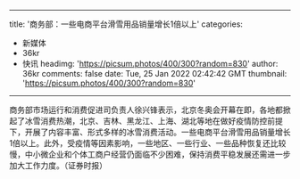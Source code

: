
---
title: '商务部：一些电商平台滑雪用品销量增长1倍以上'
categories: 
 - 新媒体
 - 36kr
 - 快讯
headimg: 'https://picsum.photos/400/300?random=830'
author: 36kr
comments: false
date: Tue, 25 Jan 2022 02:42:42 GMT
thumbnail: 'https://picsum.photos/400/300?random=830'
---

<div>   
商务部市场运行和消费促进司负责人徐兴锋表示，北京冬奥会开幕在即，各地都掀起了冰雪消费热潮，北京、吉林、黑龙江、上海、湖北等地在做好疫情防控前提下，开展了内容丰富、形式多样的冰雪消费活动。一些电商平台滑雪用品销量增长1倍以上。此外，受疫情等因素影响，一些地区、一些行业、一些品种恢复还比较慢，中小微企业和个体工商户经营仍面临不少困难，保持消费平稳发展还需进一步加大工作力度。（证券时报）  
</div>
            